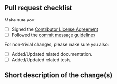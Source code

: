 <!--

Read our pull request guide:
https://sonarwhal.com/docs/contributor-guide/contributing/pull-requests/

For the following items put an "x" between the square brackets
(i.e. [x]) if you completed the associated item.

-->

## Pull request checklist

Make sure you:

- [ ] Signed the [Contributor License Agreement](https://cla.js.foundation/sonarwhal/sonarwhal)
- [ ] Followed the [commit message guidelines](https://sonarwhal.com/docs/contributor-guide/contributing/pull-requests/#commitmessages)

For non-trivial changes, please make sure you also:

- [ ] Added/Updated related documentation.
- [ ] Added/Updated related tests.

## Short description of the change(s)

<!--

If this is a non-trivial change, include information such as what
benefits this change brings as well as possible drawbacks.

If this fixes an existing issue, include the relavant issue number(s).

Thank you for taking the time to open this PR!

-->
